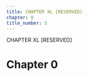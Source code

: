 ```yaml
---
title: CHAPTER XL [RESERVED]
chapter: 0
title_number: 5
---
```


CHAPTER XL [RESERVED]

# Chapter 0

